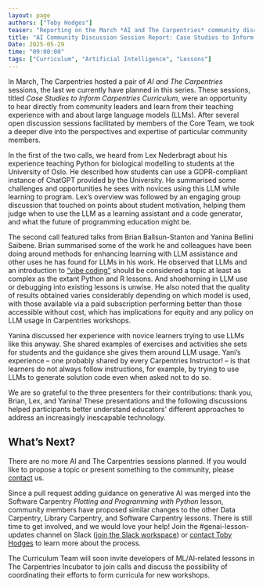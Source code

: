 ```yaml
---  
layout: page  
authors: ["Toby Hodges"]  
teaser: "Reporting on the March *AI and The Carpentries* community discussion sessions"  
title: "AI Community Discussion Session Report: Case Studies to Inform Curriculum"  
Date: 2025-05-29  
time: "09:00:00"  
tags: ["Curriculum", "Artificial Intelligence", "Lessons"]  
---
```


In March, The Carpentries hosted a pair of *AI and The Carpentries* sessions, the last we currently have planned in this series. These sessions, titled *Case Studies to Inform Carpentries Curriculum*, were an opportunity to hear directly from community leaders and learn from their teaching experience with and about large language models (LLMs). After several open discussion sessions facilitated by members of the Core Team, we took a deeper dive into the perspectives and expertise of particular community members.

In the first of the two calls, we heard from Lex Nederbragt about his experience teaching Python for biological modelling to students at the University of Oslo. He described how students can use a GDPR-compliant instance of ChatGPT provided by the University. He summarised some challenges and opportunities he sees with novices using this LLM while learning to program. Lex’s overview was followed by an engaging group discussion that touched on points about student motivation, helping them judge when to use the LLM as a learning assistant and a code generator, and what the future of programming education might be.

The second call featured talks from Brian Ballsun-Stanton and Yanina Bellini Saibene. Brian summarised some of the work he and colleagues have been doing around methods for enhancing learning with LLM assistance and other uses he has found for LLMs in his work. He observed that LLMs and an introduction to [“vibe coding”](https://en.wikipedia.org/wiki/Vibe_coding) should be considered a topic at least as complex as the extant Python and R lessons. And shoehorning in LLM use or debugging into existing lessons is unwise. He also noted that the quality of results obtained varies considerably depending on which model is used, with those available via a paid subscription performing better than those accessible without cost, which has implications for equity and any policy on LLM usage in Carpentries workshops. 

Yanina discussed her experience with novice learners trying to use LLMs like this anyway. She shared examples of exercises and activities she sets for students and the guidance she gives them around LLM usage. Yani’s experience – one probably shared by every Carpentries Instructor! – is that learners do not always follow instructions, for example, by trying to use LLMs to generate solution code even when asked not to do so. 

We are so grateful to the three presenters for their contributions: thank you, Brian, Lex, and Yanina! These presentations and the following discussions helped participants better understand educators' different approaches to address an increasingly inescapable technology.

## What’s Next?

There are no more AI and The Carpentries sessions planned. If you would like to propose a topic or present something to the community, please [contact](mailto:team@carpentries.org) us.

Since a pull request adding guidance on generative AI was merged into the Software Carpentry *Plotting and Programming with Python* lesson, community members have proposed similar changes to the other Data Carpentry, Library Carpentry, and Software Carpentry lessons. There is still time to get involved, and we would love your help! Join the #genai-lesson-updates channel on Slack ([join the Slack workspace](https://slack-invite.carpentries.org/)) or [contact Toby Hodges](mailto:tobyhodges@carpentries.org) to learn more about the process.

The Curriculum Team will soon invite developers of ML/AI-related lessons in The Carpentries Incubator to join calls and discuss the possibility of coordinating their efforts to form curricula for new workshops.
